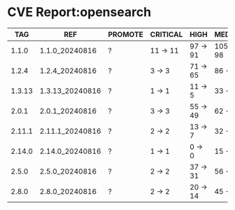 # CVE Report:opensearch
|  TAG   |       REF       | PROMOTE | CRITICAL |   HIGH   |  MEDIUM   |   LOW    | UNKNOWN |
|--------|-----------------|---------|----------|----------|-----------|----------|---------|
| 1.1.0  | 1.1.0_20240816  | ?       | 11 -> 11 | 97 -> 91 | 105 -> 98 | 14 -> 13 | 0 -> 0  |
| 1.2.4  | 1.2.4_20240816  | ?       | 3 -> 3   | 71 -> 65 | 86 -> 79  | 10 -> 9  | 0 -> 0  |
| 1.3.13 | 1.3.13_20240816 | ?       | 1 -> 1   | 11 -> 5  | 33 -> 26  | 4 -> 3   | 0 -> 0  |
| 2.0.1  | 2.0.1_20240816  | ?       | 3 -> 3   | 55 -> 49 | 62 -> 55  | 11 -> 10 | 0 -> 0  |
| 2.11.1 | 2.11.1_20240816 | ?       | 2 -> 2   | 13 -> 7  | 32 -> 25  | 4 -> 3   | 0 -> 0  |
| 2.14.0 | 2.14.0_20240816 | ?       | 1 -> 1   | 0 -> 0   | 15 -> 12  | 3 -> 2   | 0 -> 0  |
| 2.5.0  | 2.5.0_20240816  | ?       | 2 -> 2   | 37 -> 31 | 56 -> 49  | 12 -> 11 | 0 -> 0  |
| 2.8.0  | 2.8.0_20240816  | ?       | 2 -> 2   | 20 -> 14 | 45 -> 38  | 9 -> 8   | 0 -> 0  |
